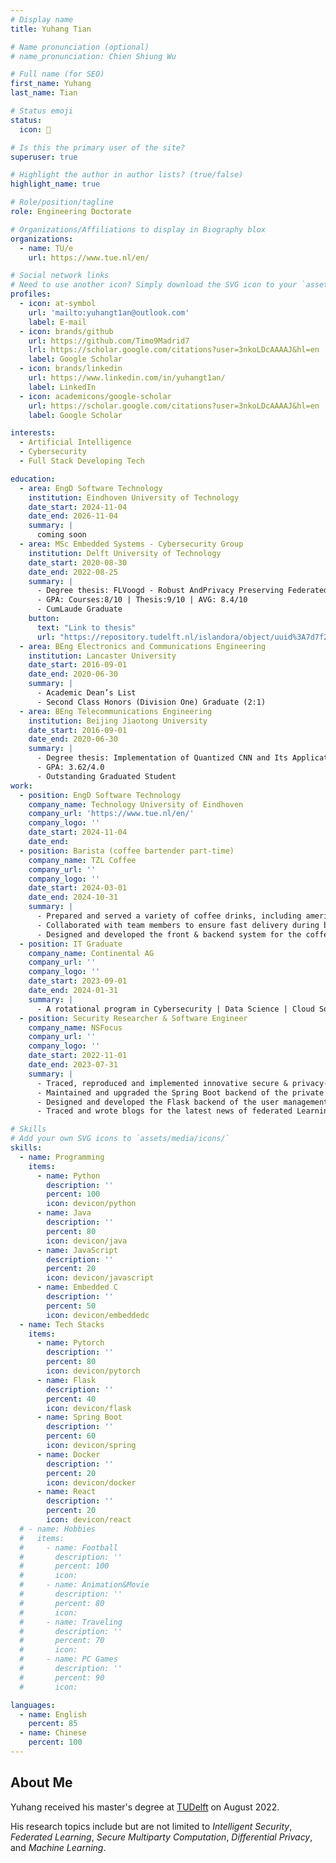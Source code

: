 ```yaml
---
# Display name
title: Yuhang Tian

# Name pronunciation (optional)
# name_pronunciation: Chien Shiung Wu

# Full name (for SEO)
first_name: Yuhang
last_name: Tian

# Status emoji
status:
  icon: 🔋

# Is this the primary user of the site?
superuser: true

# Highlight the author in author lists? (true/false)
highlight_name: true

# Role/position/tagline
role: Engineering Doctorate

# Organizations/Affiliations to display in Biography blox
organizations:
  - name: TU/e
    url: https://www.tue.nl/en/

# Social network links
# Need to use another icon? Simply download the SVG icon to your `assets/media/icons/` folder.
profiles:
  - icon: at-symbol
    url: 'mailto:yuhangt1an@outlook.com'
    label: E-mail
  - icon: brands/github
    url: https://github.com/Timo9Madrid7
    lrl: https://scholar.google.com/citations?user=3nkoLDcAAAAJ&hl=en
    label: Google Scholar
  - icon: brands/linkedin
    url: https://www.linkedin.com/in/yuhangt1an/
    label: LinkedIn
  - icon: academicons/google-scholar
    url: https://scholar.google.com/citations?user=3nkoLDcAAAAJ&hl=en
    label: Google Scholar

interests:
  - Artificial Intelligence
  - Cybersecurity
  - Full Stack Developing Tech

education:
  - area: EngD Software Technology
    institution: Eindhoven University of Technology 
    date_start: 2024-11-04
    date_end: 2026-11-04
    summary: |
      coming soon
  - area: MSc Embedded Systems - Cybersecurity Group
    institution: Delft University of Technology
    date_start: 2020-08-30
    date_end: 2022-08-25
    summary: |
      - Degree thesis: FLVoogd ‑ Robust AndPrivacy Preserving Federated Learning
      - GPA: Courses:8/10 | Thesis:9/10 | AVG: 8.4/10
      - CumLaude Graduate
    button:
      text: "Link to thesis"
      url: "https://repository.tudelft.nl/islandora/object/uuid%3A7d7f279c-61b9-4739-b03c-637f065d460d?collection=education"
  - area: BEng Electronics and Communications Engineering
    institution: Lancaster University
    date_start: 2016-09-01
    date_end: 2020-06-30
    summary: |
      - Academic Dean’s List
      - Second Class Honors (Division One) Graduate (2:1)
  - area: BEng Telecommunications Engineering
    institution: Beijing Jiaotong University
    date_start: 2016-09-01
    date_end: 2020-06-30
    summary: |
      - Degree thesis: Implementation of Quantized CNN and Its Application
      - GPA: 3.62/4.0
      - Outstanding Graduated Student
work:
  - position: EngD Software Technology
    company_name: Technology University of Eindhoven
    company_url: 'https://www.tue.nl/en/'
    company_logo: ''
    date_start: 2024-11-04
    date_end:
  - position: Barista (coffee bartender part-time)
    company_name: TZL Coffee
    company_url: ''
    company_logo: ''
    date_start: 2024-03-01
    date_end: 2024-10-31
    summary: |
      - Prepared and served a variety of coffee drinks, including americano-based beverages, teas, and smoothies
      - Collaborated with team members to ensure fast delivery during busy hours
      - Designed and developed the front & backend system for the coffee shop
  - position: IT Graduate
    company_name: Continental AG
    company_url: ''
    company_logo: ''
    date_start: 2023-09-01
    date_end: 2024-01-31
    summary: |
      - A rotational program in Cybersecurity | Data Science | Cloud Solutions | IT Architecture
  - position: Security Researcher & Software Engineer
    company_name: NSFocus
    company_url: ''
    company_logo: ''
    date_start: 2022-11-01
    date_end: 2023-07-31
    summary: |
      - Traced, reproduced and implemented innovative secure & privacy‑preserving techniques into the private computing platform
      - Maintained and upgraded the Spring Boot backend of the private computing platform
      - Designed and developed the Flask backend of the user management system
      - Traced and wrote blogs for the latest news of federated Learning algorithm

# Skills
# Add your own SVG icons to `assets/media/icons/`
skills:
  - name: Programming
    items:
      - name: Python
        description: ''
        percent: 100
        icon: devicon/python
      - name: Java
        description: ''
        percent: 80
        icon: devicon/java
      - name: JavaScript
        description: ''
        percent: 20
        icon: devicon/javascript
      - name: Embedded C
        description: ''
        percent: 50
        icon: devicon/embeddedc
  - name: Tech Stacks
    items:
      - name: Pytorch
        description: ''
        percent: 80
        icon: devicon/pytorch
      - name: Flask
        description: ''
        percent: 40
        icon: devicon/flask 
      - name: Spring Boot
        description: ''
        percent: 60
        icon: devicon/spring
      - name: Docker
        description: ''
        percent: 20
        icon: devicon/docker
      - name: React
        description: ''
        percent: 20
        icon: devicon/react
  # - name: Hobbies
  #   items:
  #     - name: Football
  #       description: ''
  #       percent: 100
  #       icon:
  #     - name: Animation&Movie
  #       description: ''
  #       percent: 80
  #       icon:
  #     - name: Traveling
  #       description: ''
  #       percent: 70
  #       icon:
  #     - name: PC Games
  #       description: ''
  #       percent: 90
  #       icon:

languages:
  - name: English
    percent: 85
  - name: Chinese
    percent: 100
---
```


## About Me

Yuhang received his master's degree at [TUDelft](https://www.tudelft.nl/en/) on August 2022.

His research topics include but are not limited to *Intelligent Security*, *Federated Learning*, *Secure Multiparty Computation*, *Differential Privacy*, and *Machine Learning*.
